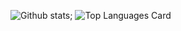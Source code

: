 
![Github stats](https://github-readme-stats.vercel.app/api?username=drewwint&theme=highcontrast&show_icons=true&count_private=true&count_private=true); ![Top Languages Card](https://github-readme-stats.vercel.app/api/top-langs/?username=drewwint&theme=dark)
